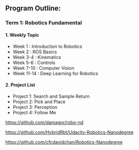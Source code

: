 

## Program Outline:

### Term 1: Robotics Fundamental

#### 1. Weekly Topic

- Week 1 : Introduction to Robotics
- Week 2 : ROS Basics
- Week 3-4 : Kinematics
- Week 5-6 : Controls
- Week 7-10 : Computer Vision
- Week 11-14 : Deep Learning for Robotics

#### 2. Project List

- Project 1: Search and Sample Return
- Project 2: Pick and Place
- Project 3: Perception
- Project 4: Follow Me



https://github.com/damagor/robo-nd

https://github.com/HybridRbt/Udacity-Robotics-Nanodegree

https://github.com/cfcdavidchan/Robotics-Nanodegree


